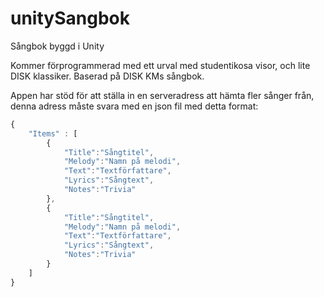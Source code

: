 # unitySangbok

Sångbok byggd i Unity

Kommer förprogrammerad med ett urval med studentikosa visor, och lite DISK klassiker. 
Baserad på DISK KMs sångbok.

Appen har stöd för att ställa in en serveradress att hämta fler sånger från, denna adress måste svara med en json fil med detta format:

```javascript
{
	"Items" : [
		{ 
			"Title":"Sångtitel",
			"Melody":"Namn på melodi",
			"Text":"Textförfattare",
			"Lyrics":"Sångtext",
			"Notes":"Trivia"
		},
		{ 
			"Title":"Sångtitel",
			"Melody":"Namn på melodi",
			"Text":"Textförfattare",
			"Lyrics":"Sångtext",
			"Notes":"Trivia"
		}
	]
}
```